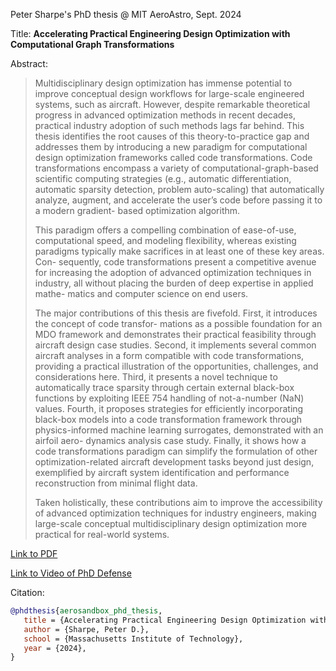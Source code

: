 Peter Sharpe's PhD thesis @ MIT AeroAstro, Sept. 2024

Title: **Accelerating Practical Engineering Design Optimization with
Computational Graph Transformations**

Abstract:

> Multidisciplinary design optimization has immense potential to improve conceptual design workflows
> for large-scale engineered systems, such as aircraft. However, despite remarkable theoretical progress
> in advanced optimization methods in recent decades, practical industry adoption of such methods
> lags far behind.
> This thesis identifies the root causes of this theory-to-practice gap and addresses
> them by introducing a new paradigm for computational design optimization frameworks called code
> transformations. Code transformations encompass a variety of computational-graph-based scientific
> computing strategies (e.g., automatic differentiation, automatic sparsity detection, problem auto-scaling)
> that automatically analyze, augment, and accelerate the user’s code before passing it to a modern gradient-
> based optimization algorithm.
> 
> This paradigm offers a compelling combination of ease-of-use, computational speed, and modeling
> flexibility, whereas existing paradigms typically make sacrifices in at least one of these key areas. Con-
> sequently, code transformations present a competitive avenue for increasing the adoption of advanced
> optimization techniques in industry, all without placing the burden of deep expertise in applied mathe-
> matics and computer science on end users.
> 
> The major contributions of this thesis are fivefold. First, it introduces the concept of code transfor-
> mations as a possible foundation for an MDO framework and demonstrates their practical feasibility
> through aircraft design case studies. Second, it implements several common aircraft analyses in a form
> compatible with code transformations, providing a practical illustration of the opportunities, challenges,
> and considerations here. Third, it presents a novel technique to automatically trace sparsity through
> certain external black-box functions by exploiting IEEE 754 handling of not-a-number (NaN) values.
> Fourth, it proposes strategies for efficiently incorporating black-box models into a code transformation
> framework through physics-informed machine learning surrogates, demonstrated with an airfoil aero-
> dynamics analysis case study. Finally, it shows how a code transformations paradigm can simplify the
> formulation of other optimization-related aircraft development tasks beyond just design, exemplified by
> aircraft system identification and performance reconstruction from minimal flight data.
> 
> Taken holistically, these contributions aim to improve the accessibility of advanced optimization
techniques for industry engineers, making large-scale conceptual multidisciplinary design optimization
more practical for real-world systems.

[Link to PDF](./sharpe-pds-phd-AeroAstro-2024-thesis.pdf)

[Link to Video of PhD Defense](https://www.youtube.com/watch?v=g8DodWYN3BU)

Citation:
```bibtex
@phdthesis{aerosandbox_phd_thesis,
   title = {Accelerating Practical Engineering Design Optimization with Computational Graph Transformations},
   author = {Sharpe, Peter D.},
   school = {Massachusetts Institute of Technology}, 
   year = {2024},
}
```
